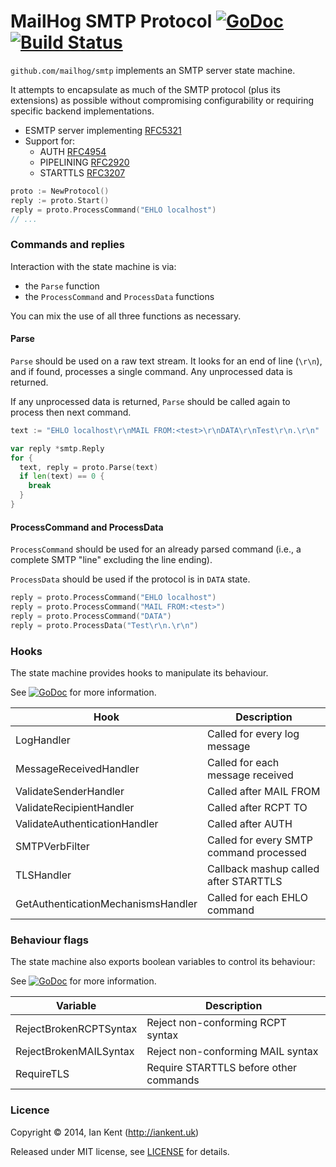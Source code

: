 MailHog SMTP Protocol [![GoDoc](https://godoc.org/github.com/mailhog/smtp?status.svg)](https://godoc.org/github.com/mailhog/smtp) [![Build Status](https://travis-ci.org/mailhog/smtp.svg?branch=master)](https://travis-ci.org/mailhog/smtp)
=========

`github.com/mailhog/smtp` implements an SMTP server state machine.

It attempts to encapsulate as much of the SMTP protocol (plus its extensions) as possible
without compromising configurability or requiring specific backend implementations.

  * ESMTP server implementing [RFC5321](http://tools.ietf.org/html/rfc5321)
  * Support for:
    * AUTH [RFC4954](http://tools.ietf.org/html/rfc4954)
    * PIPELINING [RFC2920](http://tools.ietf.org/html/rfc2920)
    * STARTTLS [RFC3207](http://tools.ietf.org/html/rfc3207)

```go
proto := NewProtocol()
reply := proto.Start()
reply = proto.ProcessCommand("EHLO localhost")
// ...
```

### Commands and replies

Interaction with the state machine is via:
* the `Parse` function
* the `ProcessCommand` and `ProcessData` functions

You can mix the use of all three functions as necessary.

#### Parse

`Parse` should be used on a raw text stream. It looks for an end of line (`\r\n`), and if found, processes a single command. Any unprocessed data is returned.

If any unprocessed data is returned, `Parse` should be
called again to process then next command.

```go
text := "EHLO localhost\r\nMAIL FROM:<test>\r\nDATA\r\nTest\r\n.\r\n"

var reply *smtp.Reply
for {
  text, reply = proto.Parse(text)
  if len(text) == 0 {
    break
  }
}
```

#### ProcessCommand and ProcessData

`ProcessCommand` should be used for an already parsed command (i.e., a complete
SMTP "line" excluding the line ending).

`ProcessData` should be used if the protocol is in `DATA` state.

```go
reply = proto.ProcessCommand("EHLO localhost")
reply = proto.ProcessCommand("MAIL FROM:<test>")
reply = proto.ProcessCommand("DATA")
reply = proto.ProcessData("Test\r\n.\r\n")
```

### Hooks

The state machine provides hooks to manipulate its behaviour.

See [![GoDoc](https://godoc.org/github.com/mailhog/smtp?status.svg)](https://godoc.org/github.com/mailhog/smtp) for more information.

| Hook                               | Description
| ---------------------------------- | -----------
| LogHandler                         | Called for every log message
| MessageReceivedHandler             | Called for each message received
| ValidateSenderHandler              | Called after MAIL FROM
| ValidateRecipientHandler           | Called after RCPT TO
| ValidateAuthenticationHandler      | Called after AUTH
| SMTPVerbFilter                     | Called for every SMTP command processed
| TLSHandler                         | Callback mashup called after STARTTLS
| GetAuthenticationMechanismsHandler | Called for each EHLO command

### Behaviour flags

The state machine also exports boolean variables to control its behaviour:

See [![GoDoc](https://godoc.org/github.com/mailhog/smtp?status.svg)](https://godoc.org/github.com/mailhog/smtp) for more information.

| Variable               | Description
| ---------------------- | -----------
| RejectBrokenRCPTSyntax | Reject non-conforming RCPT syntax
| RejectBrokenMAILSyntax | Reject non-conforming MAIL syntax
| RequireTLS             | Require STARTTLS before other commands

### Licence

Copyright ©‎ 2014, Ian Kent (http://iankent.uk)

Released under MIT license, see [LICENSE](LICENSE.md) for details.
